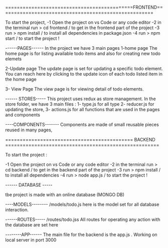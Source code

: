 ============================================FRONTEND=====================================================

To start the project,
 -1 Open the project on vs Code or any code editor
 -2 in the  terminal run > cd frontend / to get in the frontend part of the project
 -3 run > npm install / to install all dependencies in package.json
 -4 run > npm start / to start the project !

------PAGES------
In the project we have 3 main pages 
1-home page
   The home page is for listing available todo items and also for creating new todo elemets
   
2-Update page
    The update page is set for updating a specific todo element. You can reach here by clicking to the 
    update icon of each todo listed item in the home page

3- View Page
     The view page is for viewing detail of todo elements.



------ STORES-----
 This project uses redux as store management. In the store folder, we have 3 main files : 
   1- type.js for all type 
   2- reducer.js for updating the store,
   3- actions.js for all functions that are used in the pages and components



----COMPONENTS-------
   Components are made of small reusable pieces reused in many pages,


============================================   BACKEND  =====================================================

To start the project : 

 -1 Open the project on vs Code or any code editor
 -2 in the  terminal run > cd backend / to get in the backend part of the project
 -3 run > npm install / to install all dependencies 
 -4 run > node app.js / to start the project !

------  DATABASE -----

tbe project is made with an online database (MONGO DB)

----MODELS--------
/models/todo.js
here is the model set for all database interaction.

------ROUTES-----
/routes/todo.jss
All routes for operating any action with the database are set here

--------APP------
The main file for the backend is the app.js . Working on local server in port 3000


 


   
   
